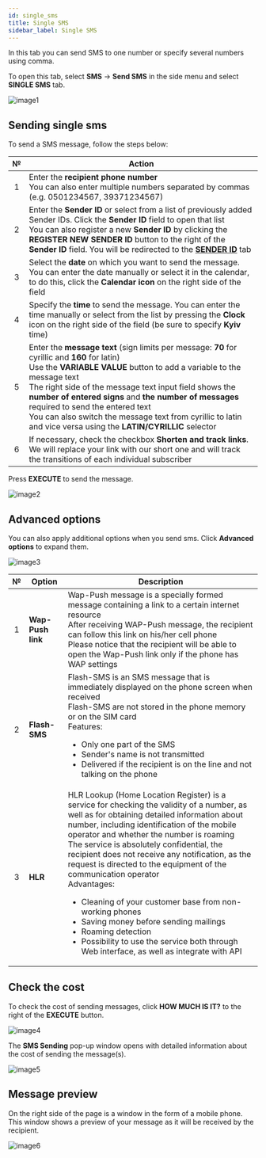 ```yaml
---
id: single_sms
title: Single SMS
sidebar_label: Single SMS
---
```


In this tab you can send SMS to one number or specify several numbers using comma.

To open this tab, select **SMS** → **Send SMS** in the side menu and select **SINGLE SMS** tab.

![image1](/img/en/client_send_sms_single_sms/image1.png)

## Sending single sms

To send a SMS message, follow the steps below:

|  №  | Action |
| :-: | ------ |
| 1 | Enter the **recipient phone number** <br/> You can also enter multiple numbers separated by commas (e.g. 0501234567, 39371234567) |
| 2 | Enter the **Sender ID** or select from a list of previously added Sender IDs. Click the **Sender ID** field to open that list <br/> You can also register a new **Sender ID** by clicking the **REGISTER NEW SENDER ID** button to the right of the **Sender ID** field. You will be redirected to the [**SENDER ID**](sender_id.md) tab |
| 3 | Select the **date** on which you want to send the message. You can enter the date manually or select it in the calendar, to do this, click the **Calendar icon** on the right side of the field |
| 4 | Specify the **time** to send the message. You can enter the time manually or select from the list by pressing the **Clock** icon on the right side of the field (be sure to specify **Kyiv** time) |
| 5 | Enter the **message text** (sign limits per message: **70** for cyrillic and **160** for latin) <br/> Use the **VARIABLE VALUE** button to add a variable to the message text <br/> The right side of the message text input field shows the **number of entered signs** and **the number of messages** required to send the entered text <br/> You can also switch the message text from cyrillic to latin and vice versa using the **LATIN/CYRILLIC** selector |
| 6 | If necessary, check the checkbox **Shorten and track links**. We will replace your link with our short one and will track the transitions of each individual subscriber |

Press **EXECUTE** to send the message.

![image2](/img/en/client_send_sms_single_sms/image2.png)

## Advanced options

You can also apply additional options when you send sms. Click **Advanced options** to expand them.

![image3](/img/en/client_send_sms_single_sms/image3.png)

|  №  | Option | Description |
| :-: | ------ | ----------- |
| 1 | **Wap-Push link** | Wap-Push message is a specially formed message containing a link to a certain internet resource <br/> After receiving WAP-Push message, the recipient can follow this link on his/her cell phone <br/> Please notice that the recipient will be able to open the Wap-Push link only if the phone has WAP settings |
| 2 | **Flash-SMS** | Flash-SMS is an SMS message that is immediately displayed on the phone screen when received <br/> Flash-SMS are not stored in the phone memory or on the SIM card <br/> Features: <ul><li>Only one part of the SMS</li><li>Sender's name is not transmitted</li><li>Delivered if the recipient is on the line and not talking on the phone</li></ul> |
| 3 | **HLR** | HLR Lookup (Home Location Register) is a service for checking the validity of a number, as well as for obtaining detailed information about number, including identification of the mobile operator and whether the number is roaming <br/> The service is absolutely confidential, the recipient does not receive any notification, as the request is directed to the equipment of the communication operator <br/> Advantages: <ul><li>Cleaning of your customer base from non-working phones</li><li>Saving money before sending mailings</li><li>Roaming detection</li><li>Possibility to use the service both through Web interface, as well as integrate with API</li></ul> |

## Check the cost

To check the cost of sending messages, click **HOW MUCH IS IT?** to the right of the **EXECUTE** button.

![image4](/img/en/client_send_sms_single_sms/image4.png)

The **SMS Sending** pop-up window opens with detailed information about the cost of sending the message(s).

![image5](/img/en/client_send_sms_single_sms/image5.png)

## Message preview

On the right side of the page is a window in the form of a mobile phone. This window shows a preview of your message as it will be received by the recipient.

![image6](/img/en/client_send_sms_single_sms/image6.png)
